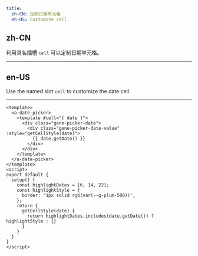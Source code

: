 ```yaml
title:
  zh-CN: 定制日期单元格
  en-US: Customize cell
```

## zh-CN

利用具名插槽  `cell` 可以定制日期单元格。

---

## en-US

Use the named slot `cell` to customize the date cell.

---

```vue
<template>
  <a-date-picker>
    <template #cell="{ date }">
      <div class="gene-picker-date">
        <div class="gene-picker-date-value" :style="getCellStyle(date)">
          {{ date.getDate() }}
        </div>
      </div>
    </template>
  </a-date-picker>
</template>
<script>
export default {
  setup() {
    const highlightDates = [6, 14, 22];
    const highlightStyle = {
      border: '1px solid rgb(var(--g-plum-500))',
    };
    return {
      getCellStyle(date) {
        return highlightDates.includes(date.getDate()) ? highlightStyle : {}
      }
    }
  }
}
</script>
```
